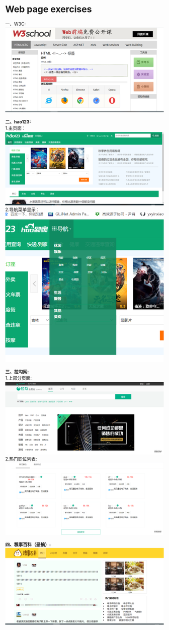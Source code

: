 # Web page exercises
一、W3C:</strong></br>
![image](https://github.com/yxyinxiao07/Web-page-exercises/blob/master/img/w3c.jpg)</br>
<strong></br>
二、hao123:</strong></br>
1.主页面：</br>
![image](https://github.com/yxyinxiao07/Web-page-exercises/blob/master/img/hao123.jpg)</br>
2.导航菜单显示：</br>
![image](https://github.com/yxyinxiao07/Web-page-exercises/blob/master/img/hao123daohang.jpg)</br>
<strong></br>
三、拉勾网:</strong></br>
1.上部分页面:</br>
![image](https://github.com/yxyinxiao07/Web-page-exercises/blob/master/img/lagou1.jpg)</br>
2.热门职位列表:</br>
![image](https://github.com/yxyinxiao07/Web-page-exercises/blob/master/img/lagou2.jpg)</br>
<strong></br>
四、糗事百科（恶搞）:</strong></br>
![image](https://github.com/yxyinxiao07/Web-page-exercises/blob/master/img/qiushibaike.jpg)</br>
